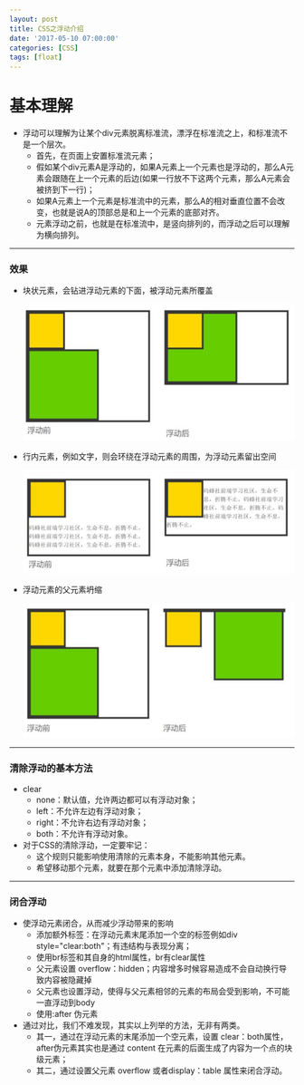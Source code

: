 ```yaml
---
layout: post
title: CSS之浮动介绍
date: '2017-05-10 07:00:00'
categories: [CSS]
tags: [float]
---
```



# 基本理解
* 浮动可以理解为让某个div元素脱离标准流，漂浮在标准流之上，和标准流不是一个层次。
  * 首先，在页面上安置标准流元素；
  * 假如某个div元素A是浮动的，如果A元素上一个元素也是浮动的，那么A元素会跟随在上一个元素的后边(如果一行放不下这两个元素，那么A元素会被挤到下一行)；
  * 如果A元素上一个元素是标准流中的元素，那么A的相对垂直位置不会改变，也就是说A的顶部总是和上一个元素的底部对齐。
  * 元素浮动之前，也就是在标准流中，是竖向排列的，而浮动之后可以理解为横向排列。

---
### 效果
 * 块状元素，会钻进浮动元素的下面，被浮动元素所覆盖

     ![](/assets/images/2017/float_1.jpg)
 * 行内元素，例如文字，则会环绕在浮动元素的周围，为浮动元素留出空间

     ![](/assets/images/2017/float_2.jpg)
 * 浮动元素的父元素坍缩

     ![](/assets/images/2017/float_3.jpg)

---
### 清除浮动的基本方法
 * clear
   * none：默认值，允许两边都可以有浮动对象；
   * left：不允许左边有浮动对象；
   * right：不允许右边有浮动对象；
   * both：不允许有浮动对象。
 * 对于CSS的清除浮动，一定要牢记：
   * 这个规则只能影响使用清除的元素本身，不能影响其他元素。
   * 希望移动那个元素，就要在那个元素中添加清除浮动。

---
### 闭合浮动
 * 使浮动元素闭合，从而减少浮动带来的影响
   * 添加额外标签：在浮动元素末尾添加一个空的标签例如div style="clear:both"；有违结构与表现分离；
   * 使用br标签和其自身的html属性，br有clear属性
   * 父元素设置 overflow：hidden；内容增多时候容易造成不会自动换行导致内容被隐藏掉
   * 父元素也设置浮动，使得与父元素相邻的元素的布局会受到影响，不可能一直浮动到body
   * 使用:after 伪元素
 * 通过对比，我们不难发现，其实以上列举的方法，无非有两类。
   * 其一，通过在浮动元素的末尾添加一个空元素，设置 clear：both属性，after伪元素其实也是通过 content 在元素的后面生成了内容为一个点的块级元素；
   * 其二，通过设置父元素 overflow 或者display：table 属性来闭合浮动。
 


